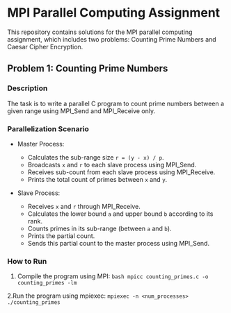 # MPI Parallel Computing Assignment

This repository contains solutions for the MPI parallel computing assignment, which includes two problems: Counting Prime Numbers and Caesar Cipher Encryption.

## Problem 1: Counting Prime Numbers

### Description
The task is to write a parallel C program to count prime numbers between a given range using MPI_Send and MPI_Receive only.

### Parallelization Scenario
- Master Process:
  - Calculates the sub-range size `r = (y - x) / p`.
  - Broadcasts `x` and `r` to each slave process using MPI_Send.
  - Receives sub-count from each slave process using MPI_Receive.
  - Prints the total count of primes between `x` and `y`.

- Slave Process:
  - Receives `x` and `r` through MPI_Receive.
  - Calculates the lower bound `a` and upper bound `b` according to its rank.
  - Counts primes in its sub-range (between `a` and `b`).
  - Prints the partial count.
  - Sends this partial count to the master process using MPI_Send.

### How to Run
1. Compile the program using MPI:
   ```bash mpicc counting_primes.c -o counting_primes -lm```

2.Run the program using mpiexec:
`mpiexec -n <num_processes> ./counting_primes`
